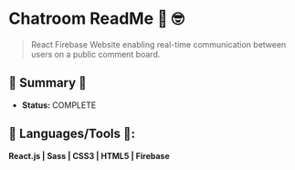 
# Chatroom ReadMe :calling: :nerd_face:
> React Firebase Website enabling real-time communication between users on a public comment board.

## :satellite: Summary :satellite:
   - __Status:__ COMPLETE 

## :hammer: Languages/Tools :hammer::
__React.js | Sass | CSS3 | HTML5 | Firebase__


